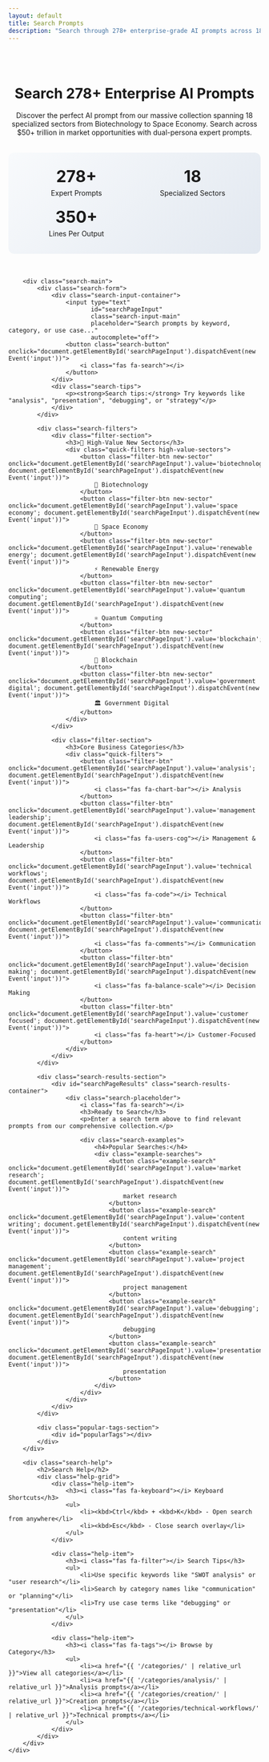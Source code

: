 ```yaml
---
layout: default
title: Search Prompts
description: "Search through 278+ enterprise-grade AI prompts across 18 specialized sectors. Filter by high-value sectors, categories, tags, or keywords."
---
```


<div class="search-page">
    <div class="container">
        <div class="search-header">
            <h1 class="page-title">Search 278+ Enterprise AI Prompts</h1>
            <p class="page-description">
                Discover the perfect AI prompt from our massive collection spanning 18 specialized sectors from Biotechnology to Space Economy. 
                Search across $50+ trillion in market opportunities with dual-persona expert prompts.
            </p>
            <div class="search-stats">
                <div class="search-stat">
                    <span class="stat-number">278+</span>
                    <span class="stat-label">Expert Prompts</span>
                </div>
                <div class="search-stat">
                    <span class="stat-number">18</span>
                    <span class="stat-label">Specialized Sectors</span>
                </div>
                <div class="search-stat">
                    <span class="stat-number">350+</span>
                    <span class="stat-label">Lines Per Output</span>
                </div>
            </div>
        </div>
        
        <div class="search-main">
            <div class="search-form">
                <div class="search-input-container">
                    <input type="text" 
                           id="searchPageInput" 
                           class="search-input-main" 
                           placeholder="Search prompts by keyword, category, or use case..."
                           autocomplete="off">
                    <button class="search-button" onclick="document.getElementById('searchPageInput').dispatchEvent(new Event('input'))">
                        <i class="fas fa-search"></i>
                    </button>
                </div>
                <div class="search-tips">
                    <p><strong>Search tips:</strong> Try keywords like "analysis", "presentation", "debugging", or "strategy"</p>
                </div>
            </div>
            
            <div class="search-filters">
                <div class="filter-section">
                    <h3>🚀 High-Value New Sectors</h3>
                    <div class="quick-filters high-value-sectors">
                        <button class="filter-btn new-sector" onclick="document.getElementById('searchPageInput').value='biotechnology'; document.getElementById('searchPageInput').dispatchEvent(new Event('input'))">
                            🧬 Biotechnology
                        </button>
                        <button class="filter-btn new-sector" onclick="document.getElementById('searchPageInput').value='space economy'; document.getElementById('searchPageInput').dispatchEvent(new Event('input'))">
                            🚀 Space Economy
                        </button>
                        <button class="filter-btn new-sector" onclick="document.getElementById('searchPageInput').value='renewable energy'; document.getElementById('searchPageInput').dispatchEvent(new Event('input'))">
                            ⚡ Renewable Energy
                        </button>
                        <button class="filter-btn new-sector" onclick="document.getElementById('searchPageInput').value='quantum computing'; document.getElementById('searchPageInput').dispatchEvent(new Event('input'))">
                            ⚛️ Quantum Computing
                        </button>
                        <button class="filter-btn new-sector" onclick="document.getElementById('searchPageInput').value='blockchain'; document.getElementById('searchPageInput').dispatchEvent(new Event('input'))">
                            🔗 Blockchain
                        </button>
                        <button class="filter-btn new-sector" onclick="document.getElementById('searchPageInput').value='government digital'; document.getElementById('searchPageInput').dispatchEvent(new Event('input'))">
                            🏛️ Government Digital
                        </button>
                    </div>
                </div>
                
                <div class="filter-section">
                    <h3>Core Business Categories</h3>
                    <div class="quick-filters">
                        <button class="filter-btn" onclick="document.getElementById('searchPageInput').value='analysis'; document.getElementById('searchPageInput').dispatchEvent(new Event('input'))">
                            <i class="fas fa-chart-bar"></i> Analysis
                        </button>
                        <button class="filter-btn" onclick="document.getElementById('searchPageInput').value='management leadership'; document.getElementById('searchPageInput').dispatchEvent(new Event('input'))">
                            <i class="fas fa-users-cog"></i> Management & Leadership
                        </button>
                        <button class="filter-btn" onclick="document.getElementById('searchPageInput').value='technical workflows'; document.getElementById('searchPageInput').dispatchEvent(new Event('input'))">
                            <i class="fas fa-code"></i> Technical Workflows
                        </button>
                        <button class="filter-btn" onclick="document.getElementById('searchPageInput').value='communication'; document.getElementById('searchPageInput').dispatchEvent(new Event('input'))">
                            <i class="fas fa-comments"></i> Communication
                        </button>
                        <button class="filter-btn" onclick="document.getElementById('searchPageInput').value='decision making'; document.getElementById('searchPageInput').dispatchEvent(new Event('input'))">
                            <i class="fas fa-balance-scale"></i> Decision Making
                        </button>
                        <button class="filter-btn" onclick="document.getElementById('searchPageInput').value='customer focused'; document.getElementById('searchPageInput').dispatchEvent(new Event('input'))">
                            <i class="fas fa-heart"></i> Customer-Focused
                        </button>
                    </div>
                </div>
            </div>
            
            <div class="search-results-section">
                <div id="searchPageResults" class="search-results-container">
                    <div class="search-placeholder">
                        <i class="fas fa-search"></i>
                        <h3>Ready to Search</h3>
                        <p>Enter a search term above to find relevant prompts from our comprehensive collection.</p>
                        
                        <div class="search-examples">
                            <h4>Popular Searches:</h4>
                            <div class="example-searches">
                                <button class="example-search" onclick="document.getElementById('searchPageInput').value='market research'; document.getElementById('searchPageInput').dispatchEvent(new Event('input'))">
                                    market research
                                </button>
                                <button class="example-search" onclick="document.getElementById('searchPageInput').value='content writing'; document.getElementById('searchPageInput').dispatchEvent(new Event('input'))">
                                    content writing
                                </button>
                                <button class="example-search" onclick="document.getElementById('searchPageInput').value='project management'; document.getElementById('searchPageInput').dispatchEvent(new Event('input'))">
                                    project management
                                </button>
                                <button class="example-search" onclick="document.getElementById('searchPageInput').value='debugging'; document.getElementById('searchPageInput').dispatchEvent(new Event('input'))">
                                    debugging
                                </button>
                                <button class="example-search" onclick="document.getElementById('searchPageInput').value='presentation'; document.getElementById('searchPageInput').dispatchEvent(new Event('input'))">
                                    presentation
                                </button>
                            </div>
                        </div>
                    </div>
                </div>
            </div>
            
            <div class="popular-tags-section">
                <div id="popularTags"></div>
            </div>
        </div>
        
        <div class="search-help">
            <h2>Search Help</h2>
            <div class="help-grid">
                <div class="help-item">
                    <h3><i class="fas fa-keyboard"></i> Keyboard Shortcuts</h3>
                    <ul>
                        <li><kbd>Ctrl</kbd> + <kbd>K</kbd> - Open search from anywhere</li>
                        <li><kbd>Esc</kbd> - Close search overlay</li>
                    </ul>
                </div>
                
                <div class="help-item">
                    <h3><i class="fas fa-filter"></i> Search Tips</h3>
                    <ul>
                        <li>Use specific keywords like "SWOT analysis" or "user research"</li>
                        <li>Search by category names like "communication" or "planning"</li>
                        <li>Try use case terms like "debugging" or "presentation"</li>
                    </ul>
                </div>
                
                <div class="help-item">
                    <h3><i class="fas fa-tags"></i> Browse by Category</h3>
                    <ul>
                        <li><a href="{{ '/categories/' | relative_url }}">View all categories</a></li>
                        <li><a href="{{ '/categories/analysis/' | relative_url }}">Analysis prompts</a></li>
                        <li><a href="{{ '/categories/creation/' | relative_url }}">Creation prompts</a></li>
                        <li><a href="{{ '/categories/technical-workflows/' | relative_url }}">Technical prompts</a></li>
                    </ul>
                </div>
            </div>
        </div>
    </div>
</div>

<style>
.search-page {
    padding: 2rem 0;
}

.search-header {
    text-align: center;
    margin-bottom: 3rem;
}

.search-stats {
    display: grid;
    grid-template-columns: repeat(auto-fit, minmax(150px, 1fr));
    gap: 1.5rem;
    margin-top: 2rem;
    padding: 2rem;
    background: linear-gradient(135deg, #f8fafc 0%, #e2e8f0 100%);
    border-radius: 12px;
}

.search-stat {
    text-align: center;
}

.search-stat .stat-number {
    display: block;
    font-size: 2rem;
    font-weight: 700;
    color: var(--primary-color);
    line-height: 1;
}

.search-stat .stat-label {
    display: block;
    font-size: 0.875rem;
    color: var(--text-secondary);
    margin-top: 0.5rem;
}

.high-value-sectors {
    margin-bottom: 2rem;
    padding: 1.5rem;
    background: linear-gradient(135deg, #ecfdf5 0%, #f0fdf4 100%);
    border-radius: 12px;
    border: 2px solid #10b981;
}

.filter-btn.new-sector {
    background: linear-gradient(135deg, #34d399 0%, #10b981 100%);
    color: white;
    border: none;
    font-weight: 600;
}

.filter-btn.new-sector:hover {
    background: linear-gradient(135deg, #10b981 0%, #059669 100%);
    transform: translateY(-2px);
}

.search-input-container {
    position: relative;
    margin-bottom: 1rem;
}

.search-input-main {
    width: 100%;
    padding: 1rem 3rem 1rem 1rem;
    border: 2px solid var(--border-color);
    border-radius: 0.5rem;
    font-size: 1.125rem;
    background-color: var(--bg-primary);
    color: var(--text-primary);
    transition: border-color 0.2s ease;
}

.search-input-main:focus {
    outline: none;
    border-color: var(--primary-color);
    box-shadow: 0 0 0 3px var(--primary-color)15;
}

.search-button {
    position: absolute;
    right: 0.75rem;
    top: 50%;
    transform: translateY(-50%);
    background: none;
    border: none;
    color: var(--text-secondary);
    cursor: pointer;
    padding: 0.5rem;
    border-radius: 0.25rem;
}

.search-tips {
    text-align: center;
    margin-bottom: 2rem;
}

.search-tips p {
    font-size: 0.875rem;
    color: var(--text-secondary);
}

.filter-section h3 {
    margin-bottom: 1rem;
    color: var(--text-primary);
}

.quick-filters {
    display: flex;
    flex-wrap: wrap;
    gap: 0.5rem;
    margin-bottom: 2rem;
}

.filter-btn {
    display: flex;
    align-items: center;
    gap: 0.5rem;
    padding: 0.5rem 1rem;
    border: 1px solid var(--border-color);
    background-color: var(--bg-secondary);
    color: var(--text-secondary);
    border-radius: 0.375rem;
    cursor: pointer;
    transition: all 0.2s ease;
    font-size: 0.875rem;
}

.filter-btn:hover {
    background-color: var(--bg-tertiary);
    border-color: var(--border-hover);
    color: var(--text-primary);
}

.search-placeholder {
    text-align: center;
    padding: 3rem 1rem;
    color: var(--text-secondary);
}

.search-placeholder i {
    font-size: 3rem;
    margin-bottom: 1rem;
    opacity: 0.5;
}

.search-examples {
    margin-top: 2rem;
}

.example-searches {
    display: flex;
    flex-wrap: wrap;
    gap: 0.5rem;
    justify-content: center;
    margin-top: 1rem;
}

.example-search {
    background-color: var(--bg-secondary);
    border: 1px solid var(--border-color);
    color: var(--primary-color);
    padding: 0.25rem 0.75rem;
    border-radius: 1rem;
    cursor: pointer;
    font-size: 0.875rem;
    transition: all 0.2s ease;
}

.example-search:hover {
    background-color: var(--primary-color);
    color: white;
}

.search-results-grid {
    display: grid;
    grid-template-columns: repeat(auto-fill, minmax(350px, 1fr));
    gap: 1.5rem;
    margin-top: 2rem;
}

.search-result-card {
    background-color: var(--bg-secondary);
    border: 1px solid var(--border-color);
    border-radius: 0.5rem;
    padding: 1.5rem;
    transition: all 0.2s ease;
}

.search-result-card:hover {
    transform: translateY(-2px);
    box-shadow: var(--shadow);
    border-color: var(--border-hover);
}

.tag-cloud {
    display: flex;
    flex-wrap: wrap;
    gap: 0.5rem;
}

.tag-button {
    background-color: var(--bg-secondary);
    border: 1px solid var(--border-color);
    color: var(--text-secondary);
    padding: 0.25rem 0.75rem;
    border-radius: 1rem;
    cursor: pointer;
    font-size: 0.75rem;
    transition: all 0.2s ease;
}

.tag-button:hover {
    background-color: var(--primary-color);
    color: white;
    border-color: var(--primary-color);
}

.help-grid {
    display: grid;
    grid-template-columns: repeat(auto-fit, minmax(280px, 1fr));
    gap: 2rem;
    margin-top: 2rem;
}

.help-item h3 {
    display: flex;
    align-items: center;
    gap: 0.5rem;
    margin-bottom: 1rem;
    color: var(--text-primary);
}

.help-item ul {
    list-style: none;
    padding: 0;
}

.help-item li {
    margin-bottom: 0.5rem;
    color: var(--text-secondary);
}

kbd {
    background-color: var(--bg-tertiary);
    color: var(--text-primary);
    padding: 0.125rem 0.25rem;
    border-radius: 0.25rem;
    font-size: 0.75rem;
    font-family: monospace;
}

mark {
    background-color: var(--accent-color);
    color: var(--text-primary);
    padding: 0.125rem;
    border-radius: 0.125rem;
}

@media (max-width: 768px) {
    .search-results-grid {
        grid-template-columns: 1fr;
    }
    
    .quick-filters {
        justify-content: center;
    }
    
    .example-searches {
        flex-direction: column;
        align-items: center;
    }
}
</style>

<script>
document.body.classList.add('search-page');
</script>